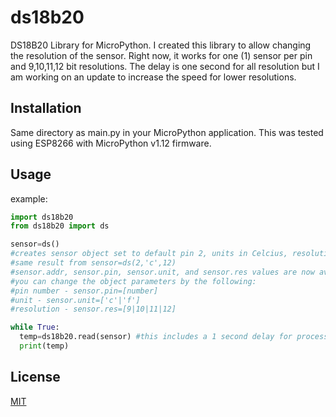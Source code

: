 # ds18b20
DS18B20 Library for MicroPython. I created this library to allow changing the resolution of the sensor. Right now, it works 
for one (1) sensor per pin and 9,10,11,12 bit resolutions. The delay is one second for all resolution but I am working on
an update to increase the speed for lower resolutions.

## Installation

Same directory as main.py in your MicroPython application. This was tested using ESP8266 with MicroPython v1.12 firmware.

## Usage
example:
```python
import ds18b20
from ds18b20 import ds

sensor=ds()
#creates sensor object set to default pin 2, units in Celcius, resolution 12 bit
#same result from sensor=ds(2,'c',12)
#sensor.addr, sensor.pin, sensor.unit, and sensor.res values are now available
#you can change the object parameters by the following:
#pin number - sensor.pin=[number]
#unit - sensor.unit=['c'|'f']
#resolution - sensor.res=[9|10|11|12]

while True:
  temp=ds18b20.read(sensor) #this includes a 1 second delay for processing
  print(temp)
```
## License
[MIT](https://choosealicense.com/licenses/mit/)
